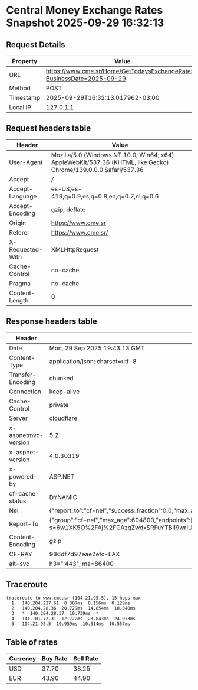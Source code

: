# Central Money Exchange Rates Snapshot 2025-09-29 16:32:13
## Request Details

| Property | Value |
|----------|-------|
| URL | https://www.cme.sr/Home/GetTodaysExchangeRates/?BusinessDate=2025-09-29 |
| Method | POST |
| Timestamp | 2025-09-29T16:32:13.017962-03:00 |
| Local IP | 127.0.1.1 |
    
## Request headers table

| Header | Value |
|--------|-------|
| User-Agent | Mozilla/5.0 (Windows NT 10.0; Win64; x64) AppleWebKit/537.36 (KHTML, like Gecko) Chrome/139.0.0.0 Safari/537.36 |
| Accept | */* |
| Accept-Language | es-US,es-419;q=0.9,es;q=0.8,en;q=0.7,nl;q=0.6 |
| Accept-Encoding | gzip, deflate |
| Origin | https://www.cme.sr |
| Referer | https://www.cme.sr/ |
| X-Requested-With | XMLHttpRequest |
| Cache-Control | no-cache |
| Pragma | no-cache |
| Content-Length | 0 |

    
## Response headers table
| Header | Value |
|--------|-------|
| Date | Mon, 29 Sep 2025 19:43:13 GMT |
| Content-Type | application/json; charset=utf-8 |
| Transfer-Encoding | chunked |
| Connection | keep-alive |
| Cache-Control | private |
| Server | cloudflare |
| x-aspnetmvc-version | 5.2 |
| x-aspnet-version | 4.0.30319 |
| x-powered-by | ASP.NET |
| cf-cache-status | DYNAMIC |
| Nel | {"report_to":"cf-nel","success_fraction":0.0,"max_age":604800} |
| Report-To | {"group":"cf-nel","max_age":604800,"endpoints":[{"url":"https://a.nel.cloudflare.com/report/v4?s=6w1XK5O%2FAj%2FGAzqZwdxSRFuYTBII9wrIUUOpfUR1Cp1OZL4yzqs6hs6NVT0RZdq6F4LonRTx1jJIPidtDl8BD0jy153F%2BiibfkE%3D"}]} |
| Content-Encoding | gzip |
| CF-RAY | 986df7d97eae2efc-LAX |
| alt-svc | h3=":443"; ma=86400 |

## Traceroute 

```
traceroute to www.cme.sr (104.21.95.5), 15 hops max
  1   140.204.227.61  0.307ms  0.156ms  0.129ms 
  2   140.204.28.36  20.729ms  14.854ms  10.040ms 
  3   *  140.204.28.37  10.739ms  * 
  4   141.101.72.31  12.722ms  23.843ms  24.073ms 
  5   104.21.95.5  10.959ms  10.514ms  10.557ms 

```


## Table of rates

| Currency | Buy Rate | Sell Rate |
|----------|----------|-----------|
| USD | 37.70 | 38.25 |
| EUR | 43.90 | 44.90 |
